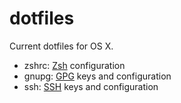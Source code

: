 dotfiles
========

Current dotfiles for OS X.

* zshrc: [Zsh](http://www.zsh.org/) configuration
* gnupg: [GPG](https://www.gnupg.org/) keys and configuration
* ssh: [SSH](http://www.openssh.com/) keys and configuration
